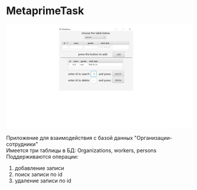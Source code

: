 # MetaprimeTask  
![alt text](image.png)

Приложение для взаимодействия с базой данных "Организации-сотрудники"   
Имеется три таблицы в БД: Organizations, workers, persons    
Поддерживаются операции:   
1) добавление записи   
2) поиск записи по id   
3) удаление записи по id

